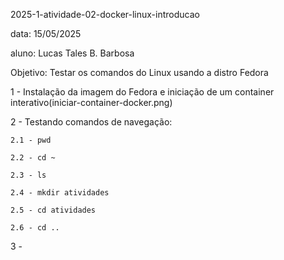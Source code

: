 2025-1-atividade-02-docker-linux-introducao

data: 15/05/2025

aluno: Lucas Tales B. Barbosa

Objetivo: Testar os comandos do Linux usando a distro Fedora

1 - Instalação da imagem do Fedora e iniciação de um container interativo(iniciar-container-docker.png)

2 - Testando comandos de navegação:

    2.1 - pwd

    2.2 - cd ~

    2.3 - ls

    2.4 - mkdir atividades

    2.5 - cd atividades

    2.6 - cd ..

3 -